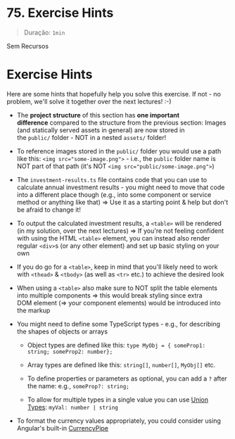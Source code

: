 # 75. Exercise Hints

> Duração: `1min`

Sem Recursos

# Exercise Hints

Here are some hints that hopefully help you solve this exercise. If not - no problem, we'll solve it together over the next lectures! :-)

  

- The **project structure** of this section has **one important difference** compared to the structure from the previous section: Images (and statically served assets in general) are now stored in the `public/` folder - NOT in a nested `assets/` folder!
    
- To reference images stored in the `public/` folder you would use a path like this: `<img src="some-image.png">` - i.e., the `public` folder name is NOT part of that path (it's NOT `<img src="public/some-image.png">`)
    
- The `investment-results.ts` file contains code that you can use to calculate annual investment results - you might need to move that code into a different place though (e.g., into some component or service method or anything like that) => Use it as a starting point & help but don't be afraid to change it!
    
- To output the calculated investment results, a `<table>` will be rendered (in my solution, over the next lectures) => If you're not feeling confident with using the HTML `<table>` element, you can instead also render regular `<div>`s (or any other element) and set up basic styling on your own
    
- If you do go for a `<table>`, keep in mind that you'll likely need to work with `<thead>` & `<tbody>` (as well as `<tr>` etc.) to achieve the desired look
    
- When using a `<table>` also make sure to NOT split the table elements into multiple components => this would break styling since extra DOM element (=> your component elements) would be introduced into the markup
    
- You might need to define some TypeScript types - e.g., for describing the shapes of objects or arrays
    
    - Object types are defined like this: `type MyObj = { someProp1: string; someProp2: number};`
        
    - Array types are defined like this: `string[]`, `number[]`, `MyObj[]` etc.
        
    - To define properties or parameters as optional, you can add a `?` after the name: e.g., `someProp?: string;`
        
    - To allow for multiple types in a single value you can use [Union Types](https://www.typescriptlang.org/docs/handbook/2/everyday-types.html#union-types): `myVal: number | string`
        
- To format the currency values appropriately, you could consider using Angular's built-in [CurrencyPipe](https://angular.dev/api/common/CurrencyPipe)